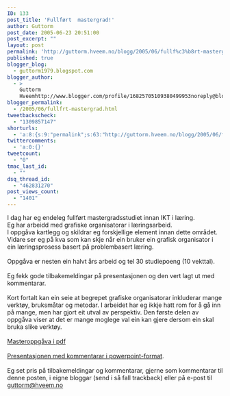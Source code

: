 ```yaml
---
ID: 133
post_title: 'Fullført  mastergrad!'
author: Guttorm
post_date: 2005-06-23 20:51:00
post_excerpt: ""
layout: post
permalink: 'http://guttorm.hveem.no/blogg/2005/06/fullf%c3%b8rt-mastergrad/'
published: true
blogger_blog:
  - guttorm1979.blogspot.com
blogger_author:
  - >
    Guttorm
    Hveemhttp://www.blogger.com/profile/16825705109380499953noreply@blogger.com
blogger_permalink:
  - /2005/06/fullfrt-mastergrad.html
tweetbackscheck:
  - "1309857147"
shorturls:
  - 'a:8:{s:9:"permalink";s:63:"http://guttorm.hveem.no/blogg/2005/06/fullf%c3%b8rt-mastergrad/";s:7:"tinyurl";s:25:"http://tinyurl.com/cd87hv";s:4:"isgd";s:17:"http://is.gd/h2mX";s:5:"bitly";s:18:"http://bit.ly/t4rs";s:5:"snipr";s:22:"http://snipr.com/amrr5";s:5:"snurl";s:22:"http://snurl.com/amrr5";s:7:"snipurl";s:24:"http://snipurl.com/amrr5";s:4:"trim";s:17:"http://tr.im/c7yu";}'
twittercomments:
  - 'a:0:{}'
tweetcount:
  - "0"
tmac_last_id:
  - ""
dsq_thread_id:
  - "462831270"
post_views_count:
  - "1401"
---
```

I dag har eg endeleg fullført mastergradsstudiet innan IKT i læring. <br />Eg har arbeidd med grafiske organisatorar i læringsarbeid.<br />I oppgåva kartlegg og skildrar eg forskjellige element innan dette området. Vidare ser eg på kva som kan skje når ein bruker ein grafisk organisator i ein læringsprosess basert på problembasert læring.<br /><br />Oppgåva er nesten ein halvt års arbeid og tel 30 studiepoeng (10 vekttal). <br /><br />Eg fekk gode tilbakemeldingar på presentasjonen og den vert lagt ut med kommentarar.<br /><br />Kort fortalt kan ein seie at begrepet grafiske organisatorar inkluderar mange verktøy, bruksmåtar og metodar. I arbeidet har eg ikkje hatt rom for å gå inn på mange, men har gjort eit utval av perspektiv. Den første delen av oppgåva viser at det er mange moglege val ein kan gjere dersom ein skal bruka slike verktøy.<br /><br /><a href="http://guttorm.hveem.no/Guttorm_Hveem_Bruk_av_grafiske_organisatorar_i_laeringsarbeid.pdf">Masteroppgåva i pdf</a><br /><br /><a href="http://guttorm.hveem.no/guttorm_hveem_master-presentasjon.ppt">Presentasjonen med kommentarar i powerpoint-format</a>.<br /><br />Eg set pris på tilbakemeldingar og kommentarar, gjerne som kommentarar til denne posten, i eigne bloggar (send i så fall trackback) eller på e-post til <a href="mailto:guttorm@hveem.no">guttorm@hveem.no</a>